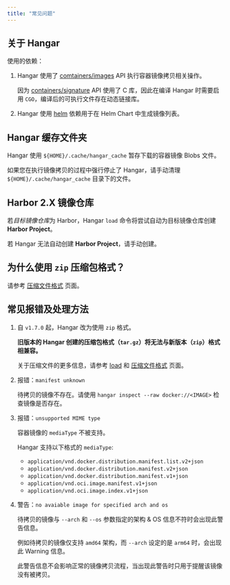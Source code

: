 ```yaml
---
title: "常见问题"
---
```


## 关于 Hangar

使用的依赖：

1. Hangar 使用了 [comtainers/images](https://github.com/containers/image) API 执行容器镜像拷贝相关操作。

    因为 [containers/signature](https://github.com/containers/signature) API 使用了 C 库，因此在编译 Hangar 时需要启用 `CGO`，编译后的可执行文件存在动态链接库。

1. Hangar 使用 [helm](https://github.com/helm/helm) 依赖用于在 Helm Chart 中生成镜像列表。

## Hangar 缓存文件夹

Hangar 使用 `${HOME}/.cache/hangar_cache` 暂存下载的容器镜像 Blobs 文件。

如果您在执行镜像拷贝的过程中强行停止了 Hangar，请手动清理 `${HOME}/.cache/hangar_cache` 目录下的文件。

## Harbor 2.X 镜像仓库

若*目标镜像仓库*为 Harbor，Hangar `load` 命令将尝试自动为目标镜像仓库创建 **Harbor Project**。

若 Hangar 无法自动创建 **Harbor Project**，请手动创建。

## 为什么使用 `zip` 压缩包格式？

请参考 [压缩文件格式](save/archive) 页面。

## 常见报错及处理方法

1. 自 `v1.7.0` 起，Hangar 改为使用 `zip` 格式。

    **旧版本的 Hangar 创建的压缩包格式（`tar.gz`）将无法与新版本（`zip`）格式相兼容。**

    关于压缩文件的更多信息，请参考 [load](load/load) 和 [压缩文件格式](load/archive) 页面。

2. 报错：`manifest unknown`

    待拷贝的镜像不存在。请使用 `hangar inspect --raw docker://<IMAGE>` 检查镜像是否存在。

3. 报错：`unsupported MIME type`

    容器镜像的 `mediaType` 不被支持。

    Hangar 支持以下格式的 `mediaType`:

    - `application/vnd.docker.distribution.manifest.list.v2+json`
    - `application/vnd.docker.distribution.manifest.v2+json`
    - `application/vnd.docker.distribution.manifest.v1+json`
    - `application/vnd.oci.image.manifest.v1+json`
    - `application/vnd.oci.image.index.v1+json`

4. 警告：`no avaiable image for specified arch and os`

    待拷贝的镜像与 `--arch` 和 `--os` 参数指定的架构 & OS 信息不符时会出现此警告信息。

    例如待拷贝的镜像仅支持 `amd64` 架构，而 `--arch` 设定的是 `arm64` 时，会出现此 Warning 信息。

    此警告信息不会影响正常的镜像拷贝流程，当出现此警告时只用于提醒该镜像没有被拷贝。
